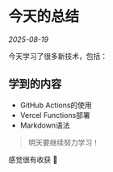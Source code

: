# 今天的总结

*2025-08-19*

今天学习了很多新技术，包括： 

## 学到的内容 
- GitHub Actions的使用 
- Vercel Functions部署 
- Markdown语法 

> 明天要继续努力学习！ 

感觉很有收获 🎉